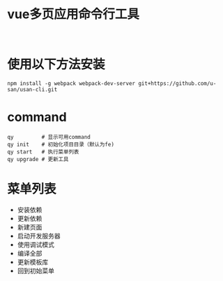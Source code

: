 # vue多页应用命令行工具
<br/>

# 使用以下方法安装
```
npm install -g webpack webpack-dev-server git+https://github.com/u-san/usan-cli.git
```


# command
```
qy         # 显示可用command
qy init    # 初始化项目目录（默认为fe)
qy start   # 执行菜单列表 
qy upgrade # 更新工具
```

# 菜单列表
* 安装依赖
* 更新依赖
* 新建页面
* 启动开发服务器
* 使用调试模式
* 编译全部
* 更新模板库
* 回到初始菜单